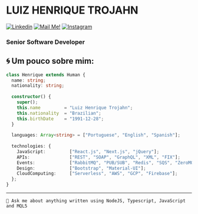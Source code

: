 # LUIZ HENRIQUE TROJAHN


[![Linkedin](https://img.shields.io/badge/-Linkedin-blue?style=flat-square&logo=Linkedin&logoColor=white&link=https://www.linkedin.com/in/trojahn299/)](https://www.linkedin.com/in/trojahn299/)
[![Mail Me!](https://img.shields.io/badge/-Email-c14438?style=flat-square&logo=Gmail&logoColor=white&link=mailto:henrique@trojahn.com.br)](mailto:henrique@trojahn.com.br)
[![Instagram](https://img.shields.io/badge/-Instagram-blue?style=flat-square&logo=Instagram&logoColor=white&link=https://www.instagram/trojahn299/)]([https://www.linkedin.com/in/trojahn299/](https://www.instagram/trojahn299/))

### Senior Software Developer
## 🌀 Um pouco sobre mim:

```typescript
class Henrique extends Human {
  name: string;
  nationality: string;
  
  constructor() {
    super();
    this.name         = "Luiz Henrique Trojahn";
    this.nationality  = "Brazilian";
    this.birthDate    = "1991-12-28";
  }
  
  languages: Array<string> = ["Portuguese", "English", "Spanish"];
  
  technologies: {
    JavaScript:         ["React.js", "Next.js", "jQuery"];
    APIs:               ["REST", "SOAP", "GraphQL", "XML", "FIX"];
    Events:             ["RabbitMQ", "PUB/SUB", "Redis", "SQS", "ZeroMQ", "Socket.IO"];
    Design:             ["Bootstrap", "Material-UI"];
    CloudComputing:     ["Serverless", "AWS", "GCP", "Firebase"];
  };
}
```


---

`💬 Ask me about anything written using NodeJS, Typescript, JavaScript and MQL5`
